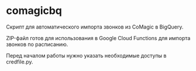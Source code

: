 # comagicbq
Скрипт для автоматического импорта звонков из CoMagic в BigQuery.

ZIP-файл готов для использования в Google Cloud Functions для импорта звонков по расписанию.

Перед началом работы нужно указать необходимые доступы в credfile.py. 
